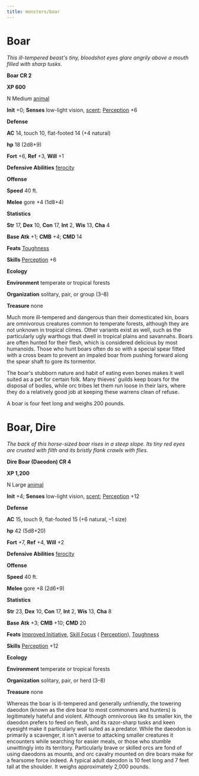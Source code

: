```yaml
---
title: monsters/boar
---
```

# Boar

_This ill-tempered beast's tiny, bloodshot eyes glare angrily above a mouth filled with sharp tusks._

**Boar CR 2**

**XP 600**

N Medium [animal](creatureTypes.md#_animal)

**Init** +0; **Senses** low-light vision, [scent](universalMonsterRules.md#_scent); [Perception](../skills/perception.md#_perception) +6

**Defense**

**AC** 14, touch 10, flat-footed 14 (+4 natural)

**hp** 18 (2d8+9)

**Fort** +6, **Ref** +3, **Will** +1

**Defensive Abilities** [ferocity](universalMonsterRules.md#_ferocity)

**Offense**

**Speed** 40 ft.

**Melee** gore +4 (1d8+4)

**Statistics**

**Str** 17, **Dex** 10, **Con** 17, **Int** 2, **Wis** 13, **Cha** 4

**Base**  **Atk** +1; **CMB** +4; **CMD** 14

**Feats** [Toughness](../feats.md#_toughness)

**Skills** [Perception](../skills/perception.md#_perception) +6

**Ecology**

**Environment** temperate or tropical forests

**Organization** solitary, pair, or group (3–8)

**Treasure** none

Much more ill-tempered and dangerous than their domesticated kin, boars are omnivorous creatures common to temperate forests, although they are not unknown in tropical climes. Other variants exist as well, such as the particularly ugly warthogs that dwell in tropical plains and savannahs. Boars are often hunted for their flesh, which is considered delicious by most humanoids. Those who hunt boars often do so with a special spear fitted with a cross beam to prevent an impaled boar from pushing forward along the spear shaft to gore its tormentor.

The boar's stubborn nature and habit of eating even bones makes it well suited as a pet for certain folk. Many thieves' guilds keep boars for the disposal of bodies, while orc tribes let them run loose in their lairs, where they do a relatively good job at keeping these warrens clean of refuse.

A boar is four feet long and weighs 200 pounds.

# Boar, Dire

_The back of this horse-sized boar rises in a steep slope. Its tiny red eyes are crusted with filth and its bristly flank crawls with flies._

**Dire Boar (Daeodon) CR 4**

**XP 1,200**

N Large [animal](creatureTypes.md#_animal)

**Init** +4; **Senses** low-light vision, [scent](universalMonsterRules.md#_scent); [Perception](../skills/perception.md#_perception) +12

**Defense**

**AC** 15, touch 9, flat-footed 15 (+6 natural, –1 size)

**hp** 42 (5d8+20)

**Fort** +7, **Ref** +4, **Will** +2

**Defensive Abilities** [ferocity](universalMonsterRules.md#_ferocity)

**Offense**

**Speed** 40 ft.

**Melee** gore +8 (2d6+9)

**Statistics**

**Str** 23, **Dex** 10, **Con** 17, **Int** 2, **Wis** 13, **Cha** 8

**Base**  **Atk** +3; **CMB** +10; **CMD** 20

**Feats** [Improved Initiative](../feats.md#_improved-initiative), [Skill Focus](../feats.md#_skill-focus) ( [Perception](../skills/perception.md#_perception)), [Toughness](../feats.md#_toughness)

**Skills** [Perception](../skills/perception.md#_perception) +12

**Ecology**

**Environment** temperate or tropical forests

**Organization** solitary, pair, or herd (3–8)

**Treasure** none

Whereas the boar is ill-tempered and generally unfriendly, the towering daeodon (known as the dire boar to most commoners and hunters) is legitimately hateful and violent. Although omnivorous like its smaller kin, the daeodon prefers to feed on flesh, and its razor-sharp tusks and keen eyesight make it particularly well suited as a predator. While the daeodon is primarily a scavenger, it isn't averse to attacking smaller creatures it encounters while searching for easier meals, or those who stumble unwittingly into its territory. Particularly brave or skilled orcs are fond of using daeodons as mounts, and orc cavalry mounted on dire boars make for a fearsome force indeed. A typical adult daeodon is 10 feet long and 7 feet tall at the shoulder. It weighs approximately 2,000 pounds.

